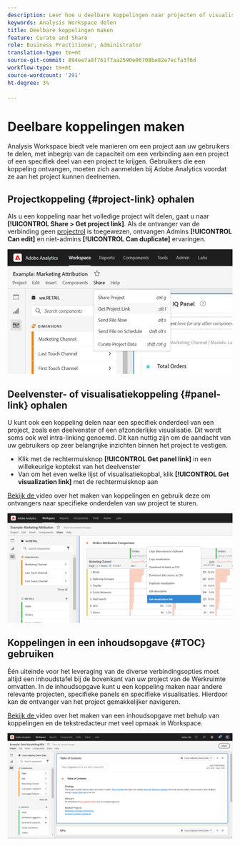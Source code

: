 ```yaml
---
description: Leer hoe u deelbare koppelingen naar projecten of visualisaties maakt
keywords: Analysis Workspace delen
title: Deelbare koppelingen maken
feature: Curate and Share
role: Business Practitioner, Administrator
translation-type: tm+mt
source-git-commit: 894ee7a8f761f7aa2590e06708be82e7ecfa3f6d
workflow-type: tm+mt
source-wordcount: '291'
ht-degree: 3%

---
```



# Deelbare koppelingen maken

Analysis Workspace biedt vele manieren om een project aan uw gebruikers te delen, met inbegrip van de capaciteit om een verbinding aan een project of een specifiek deel van een project te krijgen. Gebruikers die een koppeling ontvangen, moeten zich aanmelden bij Adobe Analytics voordat ze aan het project kunnen deelnemen.

## Projectkoppeling {#project-link} ophalen

Als u een koppeling naar het volledige project wilt delen, gaat u naar **[!UICONTROL Share > Get project link]**. Als de ontvanger van de verbinding geen [projectrol](https://docs.adobe.com/content/help/nl-NL/analytics/analyze/analysis-workspace/curate-share/share-projects.html) is toegewezen, ontvangen Admins **[!UICONTROL Can edit]** en niet-admins **[!UICONTROL Can duplicate]** ervaringen.

![](assets/get-project-link.png)

## Deelvenster- of visualisatiekoppeling {#panel-link} ophalen

U kunt ook een koppeling delen naar een specifiek onderdeel van een project, zoals een deelvenster of een afzonderlijke visualisatie. Dit wordt soms ook wel intra-linking genoemd. Dit kan nuttig zijn om de aandacht van uw gebruikers op zeer belangrijke inzichten binnen het project te vestigen.

* Klik met de rechtermuisknop **[!UICONTROL Get panel link]** in een willekeurige koptekst van het deelvenster
* Van om het even welke lijst of visualisatiekopbal, klik **[!UICONTROL Get visualization link]** met de rechtermuisknop aan

[Bekijk de ](https://docs.adobe.com/content/help/en/analytics-learn/tutorials/analysis-workspace/visualizations/intra-linking-in-analysis-workspace.html) video over het maken van koppelingen en gebruik deze om ontvangers naar specifieke onderdelen van uw project te sturen.

![](assets/get-viz-link.png)

## Koppelingen in een inhoudsopgave {#TOC} gebruiken

Één uiteinde voor het leveraging van de diverse verbindingsopties moet altijd een inhoudstafel bij de bovenkant van uw project van de Werkruimte omvatten. In de inhoudsopgave kunt u een koppeling maken naar andere relevante projecten, specifieke panels en specifieke visualisaties. Hierdoor kan de ontvanger van het project gemakkelijker navigeren.

[Bekijk de ](https://docs.adobe.com/content/help/en/analytics-learn/tutorials/analysis-workspace/navigating-workspace-projects/create-a-toc-in-analysis-workspace.html) video over het maken van een inhoudsopgave met behulp van koppelingen en de tekstredacteur met veel opmaak in Workspace.

![](assets/toc.png)